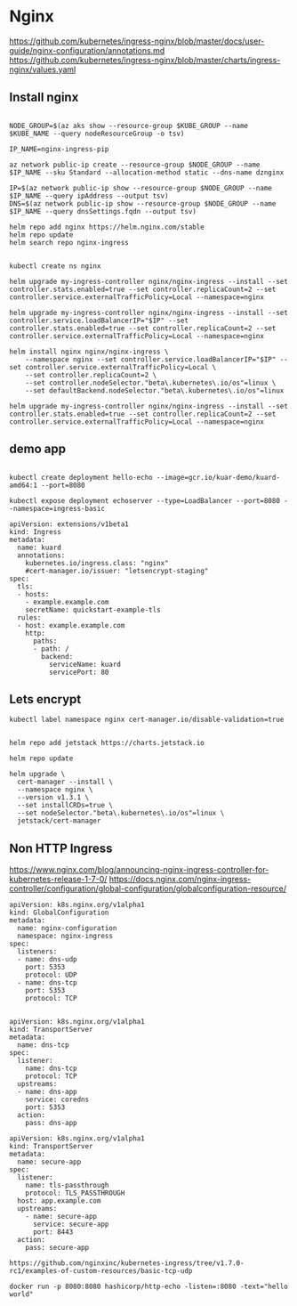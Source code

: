 # Nginx
https://github.com/kubernetes/ingress-nginx/blob/master/docs/user-guide/nginx-configuration/annotations.md
https://github.com/kubernetes/ingress-nginx/blob/master/charts/ingress-nginx/values.yaml

## Install nginx
```

NODE_GROUP=$(az aks show --resource-group $KUBE_GROUP --name $KUBE_NAME --query nodeResourceGroup -o tsv)

IP_NAME=nginx-ingress-pip

az network public-ip create --resource-group $NODE_GROUP --name $IP_NAME --sku Standard --allocation-method static --dns-name dznginx

IP=$(az network public-ip show --resource-group $NODE_GROUP --name $IP_NAME --query ipAddress --output tsv)
DNS=$(az network public-ip show --resource-group $NODE_GROUP --name $IP_NAME --query dnsSettings.fqdn --output tsv)

helm repo add nginx https://helm.nginx.com/stable
helm repo update
helm search repo nginx-ingress


kubectl create ns nginx

helm upgrade my-ingress-controller nginx/nginx-ingress --install --set controller.stats.enabled=true --set controller.replicaCount=2 --set controller.service.externalTrafficPolicy=Local --namespace=nginx

helm upgrade my-ingress-controller nginx/nginx-ingress --install --set controller.service.loadBalancerIP="$IP" --set controller.stats.enabled=true --set controller.replicaCount=2 --set controller.service.externalTrafficPolicy=Local --namespace=nginx

helm install nginx nginx/nginx-ingress \
    --namespace nginx --set controller.service.loadBalancerIP="$IP" --set controller.service.externalTrafficPolicy=Local \
    --set controller.replicaCount=2 \
    --set controller.nodeSelector."beta\.kubernetes\.io/os"=linux \
    --set defaultBackend.nodeSelector."beta\.kubernetes\.io/os"=linux

helm upgrade my-ingress-controller nginx/nginx-ingress --install --set controller.stats.enabled=true --set controller.replicaCount=2 --set controller.service.externalTrafficPolicy=Local --namespace=nginx

```

## demo app

```

kubectl create deployment hello-echo --image=gcr.io/kuar-demo/kuard-amd64:1 --port=8080

kubectl expose deployment echoserver --type=LoadBalancer --port=8080 --namespace=ingress-basic

apiVersion: extensions/v1beta1
kind: Ingress
metadata:
  name: kuard
  annotations:
    kubernetes.io/ingress.class: "nginx"    
    #cert-manager.io/issuer: "letsencrypt-staging"
spec:
  tls:
  - hosts:
    - example.example.com
    secretName: quickstart-example-tls
  rules:
  - host: example.example.com
    http:
      paths:
      - path: /
        backend:
          serviceName: kuard
          servicePort: 80

```
## Lets encrypt

```
kubectl label namespace nginx cert-manager.io/disable-validation=true


helm repo add jetstack https://charts.jetstack.io

helm repo update

helm upgrade \
  cert-manager --install \
  --namespace nginx \
  --version v1.3.1 \
  --set installCRDs=true \
  --set nodeSelector."beta\.kubernetes\.io/os"=linux \
  jetstack/cert-manager

```
## Non HTTP Ingress

https://www.nginx.com/blog/announcing-nginx-ingress-controller-for-kubernetes-release-1-7-0/
https://docs.nginx.com/nginx-ingress-controller/configuration/global-configuration/globalconfiguration-resource/

```
apiVersion: k8s.nginx.org/v1alpha1
kind: GlobalConfiguration 
metadata:
  name: nginx-configuration
  namespace: nginx-ingress
spec:
  listeners:
  - name: dns-udp
    port: 5353
    protocol: UDP
  - name: dns-tcp
    port: 5353
    protocol: TCP


apiVersion: k8s.nginx.org/v1alpha1
kind: TransportServer
metadata:
  name: dns-tcp
spec:
  listener:
    name: dns-tcp 
    protocol: TCP
  upstreams:
  - name: dns-app
    service: coredns
    port: 5353
  action:
    pass: dns-app

apiVersion: k8s.nginx.org/v1alpha1
kind: TransportServer
metadata:
  name: secure-app
spec:
  listener:
    name: tls-passthrough
    protocol: TLS_PASSTHROUGH
  host: app.example.com
  upstreams:
    - name: secure-app
      service: secure-app
      port: 8443
  action:
    pass: secure-app

```
    https://github.com/nginxinc/kubernetes-ingress/tree/v1.7.0-rc1/examples-of-custom-resources/basic-tcp-udp

```
docker run -p 8080:8080 hashicorp/http-echo -listen=:8080 -text="hello world"
```